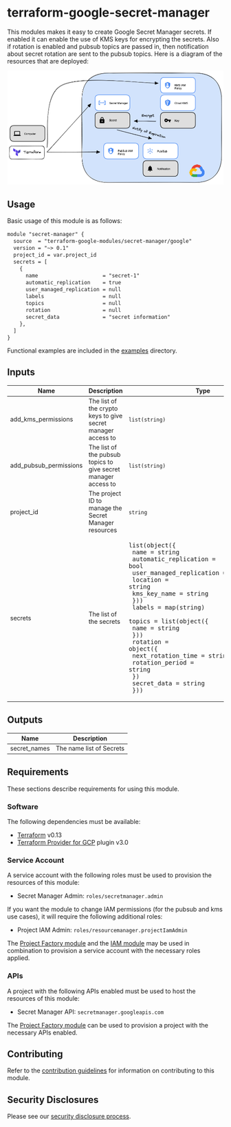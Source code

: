# terraform-google-secret-manager

This modules makes it easy to create Google Secret Manager secrets. If enabled it can enable the use of KMS keys for encrypting the secrets. Also if rotation is enabled and pubsub topics are passed in, then notification about secret rotation are sent to the pubsub topics. Here is a diagram of the resources that are deployed:

![arch_diagram](./assets/tf-secrets.png)

## Usage

Basic usage of this module is as follows:

```hcl
module "secret-manager" {
  source  = "terraform-google-modules/secret-manager/google"
  version = "~> 0.1"
  project_id = var.project_id
  secrets = [
    {
      name                     = "secret-1"
      automatic_replication    = true
      user_managed_replication = null
      labels                   = null
      topics                   = null
      rotation                 = null
      secret_data              = "secret information"
    },
  ]
}
```

Functional examples are included in the [examples](./examples/) directory.

## Inputs

| Name | Description | Type | Default | Required |
|------|-------------|------|---------|:--------:|
| add\_kms\_permissions | The list of the crypto keys to give secret manager access to | `list(string)` | `[]` | no |
| add\_pubsub\_permissions | The list of the pubsub topics to give secret manager access to | `list(string)` | `[]` | no |
| project\_id | The project ID to manage the Secret Manager resources | `string` | n/a | yes |
| secrets | The list of the secrets | <pre>list(object({<br>    name                  = string<br>    automatic_replication = bool<br>    user_managed_replication = list(object({<br>      location     = string<br>      kms_key_name = string<br>    }))<br>    labels = map(string)<br>    topics = list(object({<br>      name = string<br>    }))<br>    rotation = object({<br>      next_rotation_time = string<br>      rotation_period    = string<br>    })<br>    secret_data = string<br>  }))</pre> | `[]` | yes |

## Outputs

| Name | Description |
|------|-------------|
| secret\_names | The name list of Secrets |

## Requirements

These sections describe requirements for using this module.

### Software

The following dependencies must be available:

- [Terraform][terraform] v0.13
- [Terraform Provider for GCP][terraform-provider-gcp] plugin v3.0

### Service Account

A service account with the following roles must be used to provision
the resources of this module:

- Secret Manager Admin: `roles/secretmanager.admin`

If you want the module to change IAM permissions (for the pubsub and kms use cases), it will require the following additional roles:

- Project IAM Admin: `roles/resourcemanager.projectIamAdmin`

The [Project Factory module][project-factory-module] and the
[IAM module][iam-module] may be used in combination to provision a
service account with the necessary roles applied.

### APIs

A project with the following APIs enabled must be used to host the
resources of this module:

- Secret Manager API: `secretmanager.googleapis.com`

The [Project Factory module][project-factory-module] can be used to
provision a project with the necessary APIs enabled.

## Contributing

Refer to the [contribution guidelines](./CONTRIBUTING.md) for
information on contributing to this module.

[iam-module]: https://registry.terraform.io/modules/terraform-google-modules/iam/google
[project-factory-module]: https://registry.terraform.io/modules/terraform-google-modules/project-factory/google
[terraform-provider-gcp]: https://www.terraform.io/docs/providers/google/index.html
[terraform]: https://www.terraform.io/downloads.html

## Security Disclosures

Please see our [security disclosure process](./SECURITY.md).
